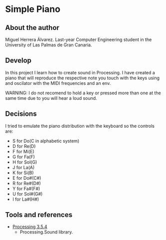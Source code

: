 # Simple Piano
## About the author
Miguel Herrera Álvarez. Last-year Computer Engineering student in the University of Las Palmas de Gran Canaria.

## Develop
In this project I learn how to create sound in Processing. I have created a piano that will reproduce the respective note you touch with the keys using and oscilator with the MIDI frequencies and an env.

WARNING: I do not recomend to hold a key or pressed more than one at the same time due to you will hear a loud sound.

## Decisions
I tried to emulate the piano distribution with the keyboard so the controls are:
- S for Do(C in alphabetic system)
- D for Re(D)
- F for Mi(E)
- G for Fa(F)
- H for Sol(G)
- J for La(A)
- K for Si(B)
- E for Do#(C#)
- R for Re#(D#)
- Y for Fa#(F#)
- U for Sol#(G#)
- I for La#(H#)

## Tools and references
- [Processing 3.5.4](http://processing.org/)
    - Processing.Sound library.

